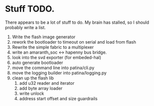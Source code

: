 # Stuff TODO.

There appears to be a lot of stuff to do. My brain has stalled,
so I should probably write a list.

1. Write the flash image generator
2. rework the bootloader to timeout on serial and load from flash
3. Rewrite the simple fabric to a multiplexer
4. write an amaranth_soc <-> hapenny bus bridge.
5. look into the svd exporter (for embeded-hal)
6. auto generate bootloader
7. move the command line into patina/cli.py
8. move the logging builder into patina/logging.py
9. clean up the flash lib
   1.  add u32 reader and iterator
   2.  add byte array loader
   3.  write unlock
   4.  address start offset and size guardrails
